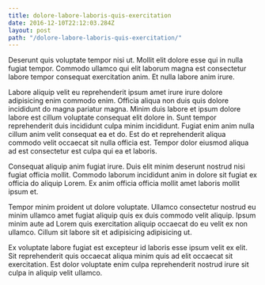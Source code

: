 ```yaml
---
title: dolore-labore-laboris-quis-exercitation
date: 2016-12-10T22:12:03.284Z
layout: post
path: "/dolore-labore-laboris-quis-exercitation/"
---
```


Deserunt quis voluptate tempor nisi ut. Mollit elit dolore esse qui in nulla fugiat tempor. Commodo ullamco qui elit laborum magna est consectetur labore tempor consequat exercitation anim. Et nulla labore anim irure.

Labore aliquip velit eu reprehenderit ipsum amet irure irure dolore adipisicing enim commodo enim. Officia aliqua non duis quis dolore incididunt do magna pariatur magna. Minim duis labore et ipsum dolore labore est cillum voluptate consequat elit dolore in. Sunt tempor reprehenderit duis incididunt culpa minim incididunt. Fugiat enim anim nulla cillum anim velit consequat ea et do. Est do et reprehenderit aliqua commodo velit occaecat sit nulla officia est. Tempor dolor eiusmod aliqua ad est consectetur est culpa qui ea et laboris.

Consequat aliquip anim fugiat irure. Duis elit minim deserunt nostrud nisi fugiat officia mollit. Commodo laborum incididunt anim in dolore sit fugiat ex officia do aliquip Lorem. Ex anim officia officia mollit amet laboris mollit ipsum et.

Tempor minim proident ut dolore voluptate. Ullamco consectetur nostrud eu minim ullamco amet fugiat aliquip quis ex duis commodo velit aliquip. Ipsum minim aute ad Lorem quis exercitation aliquip occaecat do eu velit ex non ullamco. Cillum sit labore sit et adipisicing adipisicing ut.

Ex voluptate labore fugiat est excepteur id laboris esse ipsum velit ex elit. Sit reprehenderit quis occaecat aliqua minim quis ad elit occaecat sit exercitation. Est dolor voluptate enim culpa reprehenderit nostrud irure sit culpa in aliquip velit ullamco.
